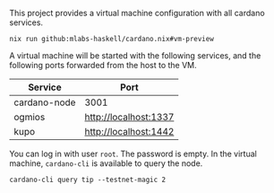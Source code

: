 This project provides a virtual machine configuration with all cardano services.

`nix run github:mlabs-haskell/cardano.nix#vm-preview`

A virtual machine will be started with the following services, and the following ports forwarded from the host to the VM.

| Service      | Port                                           |
| ------------ | ---------------------------------------------- |
| cardano-node | 3001                                           |
| ogmios       | [http://localhost:1337](http://localhost:1337) |
| kupo         | [http://localhost:1442](http://localhost:1442) |

You can log in with user `root`. The password is empty. In the virtual machine, `cardano-cli` is available to query the node.

`cardano-cli query tip --testnet-magic 2`
